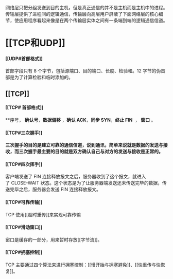 
网络层只把分组发送到目的主机，但是真正通信的并不是主机而是主机中的进程。传输层提供了进程间的逻辑通信，传输层向高层用户屏蔽了下面网络层的核心细节，使应用程序看起来像是在两个传输层实体之间有一条端到端的逻辑通信信道。
# [[TCP和UDP]]

#### [[UDP#首部格式]]
首部字段只有 8 个字节，包括源端口、目的端口、长度、检验和。12 字节的伪首部是为了计算检验和临时添加的。
## [[TCP]]
#### [[TCP# 首部格式]]
**序号， **确认号**，**数据偏移** ，**确认 ACK**，**同步 SYN**，**终止 FIN**  ， **窗口** 。
#### [[TCP#三次握手]]
**三次握手的目的是建立可靠的通信信道，说到通讯，简单来说就是数据的发送与接收，而三次握手最主要的目的就是双方确认自己与对方的发送与接收是正常的。**
#### [[TCP#四次挥手]]
客户端发送了 FIN 连接释放报文之后，服务器收到了这个报文，就进入了 CLOSE-WAIT 状态。这个状态是为了让服务器端发送还未传送完毕的数据，传送完毕之后，服务器会发送 FIN 连接释放报文。
#### [[TCP#可靠传输]]
TCP 使用[[超时重传]]来实现可靠传输
#### [[TCP#滑动窗口]]
窗口是缓存的一部分，用来暂时存放[[字节流]]。
#### [[TCP#拥塞控制]]
TCP 主要通过四个算法来进行拥塞控制：[[慢开始与拥塞避免]]、[[快重传与快恢复]]。


